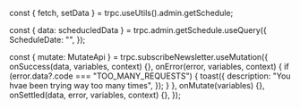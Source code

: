 <!-- Utils -->

const { fetch, setData } = trpc.useUtils().admin.getSchedule;

<!-- Query -->

const { data: scheducledData } = trpc.admin.getSchedule.useQuery({
ScheduleDate: "",
});

<!-- Mutation -->

const { mutate: MutateApi } = trpc.subscribeNewsletter.useMutation({
onSuccess(data, variables, context) {},
onError(error, variables, context) {
if (error.data?.code === "TOO_MANY_REQUESTS") {
toast({
description: "You hvae been trying way too many times",
});
}
},
onMutate(variables) {},
onSettled(data, error, variables, context) {},
});
